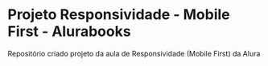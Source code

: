 # Projeto Responsividade - Mobile First - Alurabooks



Repositório criado projeto da aula de Responsividade (Mobile First) da Alura
